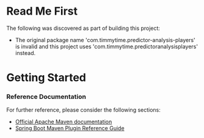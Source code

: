 # Read Me First
The following was discovered as part of building this project:

* The original package name 'com.timmytime.predictor-analysis-players' is invalid and this project uses 'com.timmytime.predictoranalysisplayers' instead.

# Getting Started

### Reference Documentation
For further reference, please consider the following sections:

* [Official Apache Maven documentation](https://maven.apache.org/guides/index.html)
* [Spring Boot Maven Plugin Reference Guide](https://docs.spring.io/spring-boot/docs/2.2.4.RELEASE/maven-plugin/)


